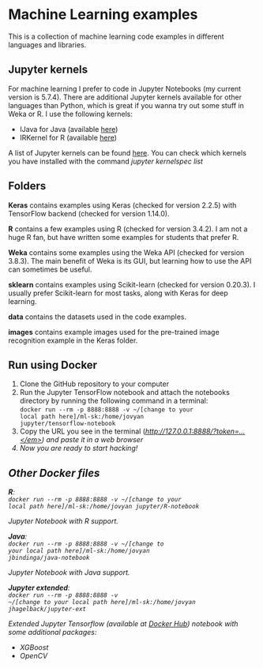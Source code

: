 # Machine Learning examples
This is a collection of machine learning code examples in different languages and libraries.

## Jupyter kernels
For machine learning I prefer to code in Jupyter Notebooks (my current version is 5.7.4). There are additional Jupyter kernels available for other languages than Python, which is great if you wanna try out some stuff in Weka or R. I use the following kernels:
- IJava for Java (available [here](https://github.com/SpencerPark/IJava))
- IRKernel for R (available [here](https://irkernel.github.io/))

A list of Jupyter kernels can be found [here](https://github.com/jupyter/jupyter/wiki/Jupyter-kernels). You can check which kernels you have installed with the command *jupyter kernelspec list*

## Folders

**Keras** contains examples using Keras (checked for version 2.2.5) with TensorFlow backend (checked for version 1.14.0).

**R** contains a few examples using R (checked for version 3.4.2). I am not a huge R fan, but have written some examples for students that prefer R.

**Weka** contains some examples using the Weka API (checked for version 3.8.3). The main benefit of Weka is its GUI, but learning how to use the API can sometimes be useful.

**sklearn** contains examples using Scikit-learn (checked for version 0.20.3). I usually prefer Scikit-learn for most tasks, along with Keras for deep learning.

**data** contains the datasets used in the code examples.

**images** contains example images used for the pre-trained image recognition example in the Keras folder.

## Run using Docker
1. Clone the GitHub repository to your computer
2. Run the Jupyter TensorFlow notebook and attach the notebooks directory by running the following command in a terminal:<br><code>docker run --rm -p 8888:8888 -v ~/[change to your local path here]/ml-sk:/home/jovyan jupyter/tensorflow-notebook</code>
3. Copy the URL you see in the terminal (<em>http://127.0.0.1:8888/?token=...</em>) and paste it in a web browser
4. Now you are ready to start hacking!

## Other Docker files
<b>R</b>:<br>
<code>docker run --rm -p 8888:8888 -v ~/[change to your local path here]/ml-sk:/home/jovyan jupyter/R-notebook</code><br>

Jupyter Notebook with R support.

<b>Java</b>:<br>
<code>docker run --rm -p 8888:8888 -v ~/[change to your local path here]/ml-sk:/home/jovyan jbindinga/java-notebook</code>

Jupyter Notebook with Java support.

<b>Jupyter extended</b>:<br>
<code>docker run --rm -p 8888:8888 -v ~/[change to your local path here]/ml-sk:/home/jovyan jhagelback/jupyter-ext</code>

Extended Jupyter Tensorflow (available at <a href="https://hub.docker.com/r/jhagelback/jupyter-ext">Docker Hub</a>) notebook with some additional packages:
* XGBoost
* OpenCV

